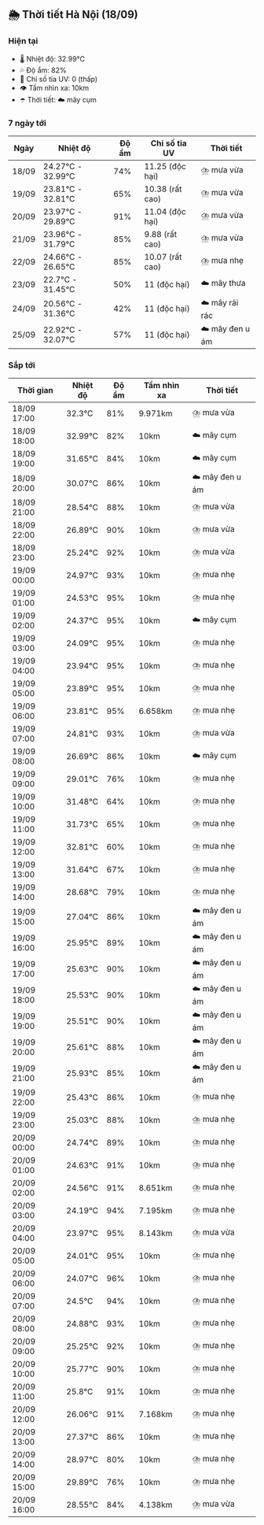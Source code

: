 ## 🌦️ Thời tiết Hà Nội (18/09)

### Hiện tại

- 🌡️ Nhiệt độ: 32.99℃
- 💦 Độ ẩm: 82%
- 🌟 Chỉ số tia UV: 0 (thấp)
- 👁️ Tầm nhìn xa: 10km
- ☂️ Thời tiết: ☁️ mây cụm

### 7 ngày tới

| Ngày | Nhiệt độ | Độ ẩm | Chỉ số tia UV | Thời tiết |
| --- | --- | --- | --- | --- |
| 18/09 | 24.27℃ - 32.99℃ | 74% | 11.25 (độc hại) | ⛈️ mưa vừa |
| 19/09 | 23.81℃ - 32.81℃ | 65% | 10.38 (rất cao) | ⛈️ mưa vừa |
| 20/09 | 23.97℃ - 29.89℃ | 91% | 11.04 (độc hại) | ⛈️ mưa vừa |
| 21/09 | 23.96℃ - 31.79℃ | 85% | 9.88 (rất cao) | ⛈️ mưa vừa |
| 22/09 | 24.66℃ - 26.65℃ | 85% | 10.07 (rất cao) | ⛈️ mưa nhẹ |
| 23/09 | 22.7℃ - 31.45℃ | 50% | 11 (độc hại) | ☁️ mây thưa |
| 24/09 | 20.56℃ - 31.36℃ | 42% | 11 (độc hại) | ☁️ mây rải rác |
| 25/09 | 22.92℃ - 32.07℃ | 57% | 11 (độc hại) | ☁️ mây đen u ám |

### Sắp tới

| Thời gian | Nhiệt độ | Độ ẩm | Tầm nhìn xa | Thời tiết |
| --- | --- | --- | --- | --- |
| 18/09 17:00 | 32.3℃ | 81% | 9.971km | ⛈️ mưa vừa |
| 18/09 18:00 | 32.99℃ | 82% | 10km | ☁️ mây cụm |
| 18/09 19:00 | 31.65℃ | 84% | 10km | ☁️ mây cụm |
| 18/09 20:00 | 30.07℃ | 86% | 10km | ☁️ mây đen u ám |
| 18/09 21:00 | 28.54℃ | 88% | 10km | ⛈️ mưa vừa |
| 18/09 22:00 | 26.89℃ | 90% | 10km | ⛈️ mưa vừa |
| 18/09 23:00 | 25.24℃ | 92% | 10km | ⛈️ mưa vừa |
| 19/09 00:00 | 24.97℃ | 93% | 10km | ⛈️ mưa nhẹ |
| 19/09 01:00 | 24.53℃ | 95% | 10km | ⛈️ mưa nhẹ |
| 19/09 02:00 | 24.37℃ | 95% | 10km | ☁️ mây cụm |
| 19/09 03:00 | 24.09℃ | 95% | 10km | ⛈️ mưa nhẹ |
| 19/09 04:00 | 23.94℃ | 95% | 10km | ⛈️ mưa nhẹ |
| 19/09 05:00 | 23.89℃ | 95% | 10km | ⛈️ mưa nhẹ |
| 19/09 06:00 | 23.81℃ | 95% | 6.658km | ⛈️ mưa nhẹ |
| 19/09 07:00 | 24.81℃ | 93% | 10km | ⛈️ mưa vừa |
| 19/09 08:00 | 26.69℃ | 86% | 10km | ☁️ mây cụm |
| 19/09 09:00 | 29.01℃ | 76% | 10km | ⛈️ mưa nhẹ |
| 19/09 10:00 | 31.48℃ | 64% | 10km | ⛈️ mưa nhẹ |
| 19/09 11:00 | 31.73℃ | 65% | 10km | ⛈️ mưa nhẹ |
| 19/09 12:00 | 32.81℃ | 60% | 10km | ⛈️ mưa nhẹ |
| 19/09 13:00 | 31.64℃ | 67% | 10km | ⛈️ mưa nhẹ |
| 19/09 14:00 | 28.68℃ | 79% | 10km | ⛈️ mưa nhẹ |
| 19/09 15:00 | 27.04℃ | 86% | 10km | ☁️ mây đen u ám |
| 19/09 16:00 | 25.95℃ | 89% | 10km | ☁️ mây đen u ám |
| 19/09 17:00 | 25.63℃ | 90% | 10km | ☁️ mây đen u ám |
| 19/09 18:00 | 25.53℃ | 90% | 10km | ☁️ mây đen u ám |
| 19/09 19:00 | 25.51℃ | 90% | 10km | ☁️ mây đen u ám |
| 19/09 20:00 | 25.61℃ | 88% | 10km | ☁️ mây đen u ám |
| 19/09 21:00 | 25.93℃ | 85% | 10km | ☁️ mây đen u ám |
| 19/09 22:00 | 25.43℃ | 86% | 10km | ⛈️ mưa nhẹ |
| 19/09 23:00 | 25.03℃ | 88% | 10km | ⛈️ mưa nhẹ |
| 20/09 00:00 | 24.74℃ | 89% | 10km | ⛈️ mưa nhẹ |
| 20/09 01:00 | 24.63℃ | 91% | 10km | ⛈️ mưa nhẹ |
| 20/09 02:00 | 24.56℃ | 91% | 8.651km | ⛈️ mưa nhẹ |
| 20/09 03:00 | 24.19℃ | 94% | 7.195km | ⛈️ mưa nhẹ |
| 20/09 04:00 | 23.97℃ | 95% | 8.143km | ⛈️ mưa vừa |
| 20/09 05:00 | 24.01℃ | 95% | 10km | ⛈️ mưa nhẹ |
| 20/09 06:00 | 24.07℃ | 96% | 10km | ⛈️ mưa nhẹ |
| 20/09 07:00 | 24.5℃ | 94% | 10km | ⛈️ mưa nhẹ |
| 20/09 08:00 | 24.88℃ | 93% | 10km | ⛈️ mưa nhẹ |
| 20/09 09:00 | 25.25℃ | 92% | 10km | ⛈️ mưa nhẹ |
| 20/09 10:00 | 25.77℃ | 90% | 10km | ⛈️ mưa nhẹ |
| 20/09 11:00 | 25.8℃ | 91% | 10km | ⛈️ mưa nhẹ |
| 20/09 12:00 | 26.06℃ | 91% | 7.168km | ⛈️ mưa nhẹ |
| 20/09 13:00 | 27.37℃ | 86% | 10km | ⛈️ mưa nhẹ |
| 20/09 14:00 | 28.97℃ | 80% | 10km | ⛈️ mưa nhẹ |
| 20/09 15:00 | 29.89℃ | 76% | 10km | ⛈️ mưa nhẹ |
| 20/09 16:00 | 28.55℃ | 84% | 4.138km | ⛈️ mưa vừa |
